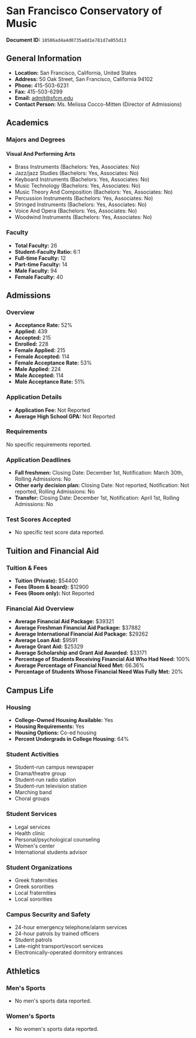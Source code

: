 # San Francisco Conservatory of Music

**Document ID:** `10506ad4a4d0735add1e781d7a055d13`

## General Information

- **Location:** San Francisco, California, United States
- **Address:** 50 Oak Street, San Francisco, California 94102
- **Phone:** 415-503-6231
- **Fax:** 415-503-6299
- **Email:** admit@sfcm.edu
- **Contact Person:** Ms. Melissa Cocco-Mitten (Director of Admissions)

## Academics

### Majors and Degrees

#### Visual And Performing Arts

- Brass Instruments (Bachelors: Yes, Associates: No)
- Jazz/jazz Studies (Bachelors: Yes, Associates: No)
- Keyboard Instruments (Bachelors: Yes, Associates: No)
- Music Technology (Bachelors: Yes, Associates: No)
- Music Theory And Composition (Bachelors: Yes, Associates: No)
- Percussion Instruments (Bachelors: Yes, Associates: No)
- Stringed Instruments (Bachelors: Yes, Associates: No)
- Voice And Opera (Bachelors: Yes, Associates: No)
- Woodwind Instruments (Bachelors: Yes, Associates: No)

### Faculty

- **Total Faculty:** 26
- **Student-Faculty Ratio:** 6:1
- **Full-time Faculty:** 12
- **Part-time Faculty:** 14
- **Male Faculty:** 94
- **Female Faculty:** 40

## Admissions

### Overview

- **Acceptance Rate:** 52%
- **Applied:** 439
- **Accepted:** 215
- **Enrolled:** 228
- **Female Applied:** 215
- **Female Accepted:** 114
- **Female Acceptance Rate:** 53%
- **Male Applied:** 224
- **Male Accepted:** 114
- **Male Acceptance Rate:** 51%

### Application Details

- **Application Fee:** Not Reported
- **Average High School GPA:** Not Reported

### Requirements

No specific requirements reported.

### Application Deadlines

- **Fall freshmen:** Closing Date: December 1st, Notification: March 30th, Rolling Admissions: No
- **Other early decision plan:** Closing Date: Not reported, Notification: Not reported, Rolling Admissions: No
- **Transfer:** Closing Date: December 1st, Notification: April 1st, Rolling Admissions: No

### Test Scores Accepted

- No specific test score data reported.

## Tuition and Financial Aid

### Tuition & Fees

- **Tuition (Private):** $54400
- **Fees (Room & board):** $12900
- **Fees (Room only):** Not Reported

### Financial Aid Overview

- **Average Financial Aid Package:** $39321
- **Average Freshman Financial Aid Package:** $37882
- **Average International Financial Aid Package:** $29262
- **Average Loan Aid:** $9591
- **Average Grant Aid:** $25329
- **Average Scholarship and Grant Aid Awarded:** $33171
- **Percentage of Students Receiving Financial Aid Who Had Need:** 100%
- **Average Percentage of Financial Need Met:** 66.36%
- **Percentage of Students Whose Financial Need Was Fully Met:** 20%

## Campus Life

### Housing

- **College-Owned Housing Available:** Yes
- **Housing Requirements:** Yes
- **Housing Options:** Co-ed housing
- **Percent Undergrads in College Housing:** 64%

### Student Activities

- Student-run campus newspaper
- Drama/theatre group
- Student-run radio station
- Student-run television station
- Marching band
- Choral groups

### Student Services

- Legal services
- Health clinic
- Personal/psychological counseling
- Women's center
- International students advisor

### Student Organizations

- Greek fraternities
- Greek sororities
- Local fraternities
- Local sororities

### Campus Security and Safety

- 24-hour emergency telephone/alarm services
- 24-hour patrols by trained officers
- Student patrols
- Late-night transport/escort services
- Electronically-operated dormitory entrances

## Athletics

### Men's Sports

- No men's sports data reported.

### Women's Sports

- No women's sports data reported.
